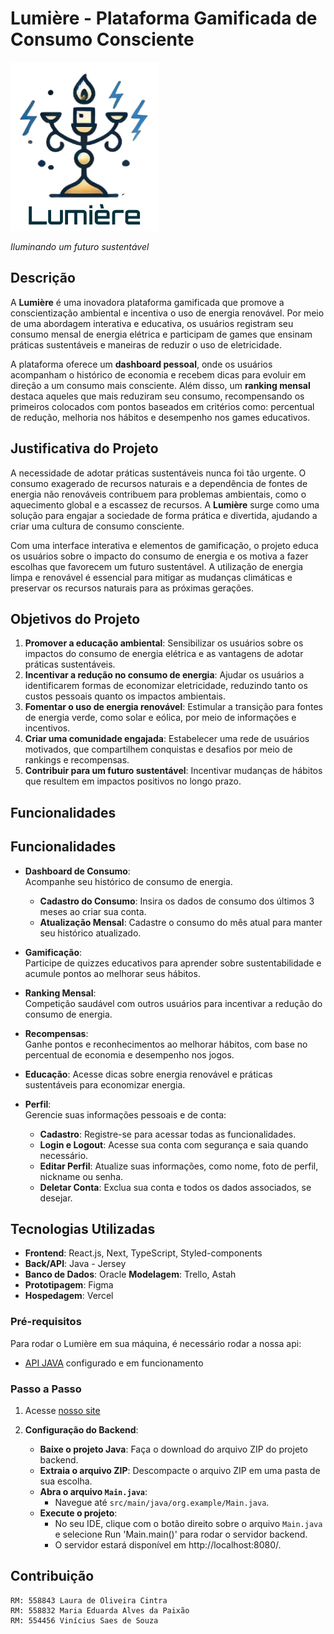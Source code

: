 # Lumière - Plataforma Gamificada de Consumo Consciente

![Logo do Projeto](src/assets/logo_certa.png)

*Iluminando um futuro sustentável*

## Descrição

A **Lumière** é uma inovadora plataforma gamificada que promove a conscientização ambiental e incentiva o uso de energia renovável. Por meio de uma abordagem interativa e educativa, os usuários registram seu consumo mensal de energia elétrica e participam de games que ensinam práticas sustentáveis e maneiras de reduzir o uso de eletricidade.

A plataforma oferece um **dashboard pessoal**, onde os usuários acompanham o histórico de economia e recebem dicas para evoluir em direção a um consumo mais consciente. Além disso, um **ranking mensal** destaca aqueles que mais reduziram seu consumo, recompensando os primeiros colocados com pontos baseados em critérios como: percentual de redução, melhoria nos hábitos e desempenho nos games educativos.

## Justificativa do Projeto

A necessidade de adotar práticas sustentáveis nunca foi tão urgente. O consumo exagerado de recursos naturais e a dependência de fontes de energia não renováveis contribuem para problemas ambientais, como o aquecimento global e a escassez de recursos. A **Lumière** surge como uma solução para engajar a sociedade de forma prática e divertida, ajudando a criar uma cultura de consumo consciente.

Com uma interface interativa e elementos de gamificação, o projeto educa os usuários sobre o impacto do consumo de energia e os motiva a fazer escolhas que favorecem um futuro sustentável. A utilização de energia limpa e renovável é essencial para mitigar as mudanças climáticas e preservar os recursos naturais para as próximas gerações.

## Objetivos do Projeto

1. **Promover a educação ambiental**: Sensibilizar os usuários sobre os impactos do consumo de energia elétrica e as vantagens de adotar práticas sustentáveis.
2. **Incentivar a redução no consumo de energia**: Ajudar os usuários a identificarem formas de economizar eletricidade, reduzindo tanto os custos pessoais quanto os impactos ambientais.
3. **Fomentar o uso de energia renovável**: Estimular a transição para fontes de energia verde, como solar e eólica, por meio de informações e incentivos.
4. **Criar uma comunidade engajada**: Estabelecer uma rede de usuários motivados, que compartilhem conquistas e desafios por meio de rankings e recompensas.
5. **Contribuir para um futuro sustentável**: Incentivar mudanças de hábitos que resultem em impactos positivos no longo prazo.

## Funcionalidades

## Funcionalidades

- **Dashboard de Consumo**:  
  Acompanhe seu histórico de consumo de energia.  
  - **Cadastro do Consumo**: Insira os dados de consumo dos últimos 3 meses ao criar sua conta.  
  - **Atualização Mensal**: Cadastre o consumo do mês atual para manter seu histórico atualizado. 

- **Gamificação**:  
  Participe de quizzes educativos para aprender sobre sustentabilidade e acumule pontos ao melhorar seus hábitos.

- **Ranking Mensal**:  
  Competição saudável com outros usuários para incentivar a redução do consumo de energia.

- **Recompensas**:  
  Ganhe pontos e reconhecimentos ao melhorar hábitos, com base no percentual de economia e desempenho nos jogos.  

- **Educação**: 
  Acesse dicas sobre energia renovável e práticas sustentáveis para economizar energia.

- **Perfil**:  
  Gerencie suas informações pessoais e de conta:  
  - **Cadastro**: Registre-se para acessar todas as funcionalidades.  
  - **Login e Logout**: Acesse sua conta com segurança e saia quando necessário.  
  - **Editar Perfil**: Atualize suas informações, como nome, foto de perfil, nickname ou senha.
  - **Deletar Conta**: Exclua sua conta e todos os dados associados, se desejar.

## Tecnologias Utilizadas

- **Frontend**: React.js, Next, TypeScript, Styled-components
- **Back/API**: Java - Jersey
- **Banco de Dados**: Oracle
 **Modelagem**: Trello, Astah
- **Prototipagem**: Figma
- **Hospedagem**: Vercel

### Pré-requisitos

Para rodar o Lumière em sua máquina, é necessário rodar a nossa api:

- [API JAVA](https://github.com/) configurado e em funcionamento

### Passo a Passo

1. Acesse [nosso site](https://lumiere.vercel.app/)

2. **Configuração do Backend**:

   - **Baixe o projeto Java**: Faça o download do arquivo ZIP do projeto backend.
   - **Extraia o arquivo ZIP**: Descompacte o arquivo ZIP em uma pasta de sua escolha.
   - **Abra o arquivo `Main.java`**:
     - Navegue até `src/main/java/org.example/Main.java`.
   - **Execute o projeto**:
     - No seu IDE, clique com o botão direito sobre o arquivo `Main.java` e selecione Run 'Main.main()' para rodar o servidor backend.
     - O servidor estará disponível em http://localhost:8080/.

## Contribuição

    RM: 558843 Laura de Oliveira Cintra
    RM: 558832 Maria Eduarda Alves da Paixão
    RM: 554456 Vinícius Saes de Souza
